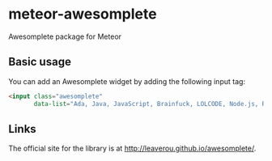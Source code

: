 # meteor-awesomplete
Awesomplete package for Meteor

## Basic usage

You can add an Awesomplete widget by adding the following input tag:

```html
<input class="awesomplete"
       data-list="Ada, Java, JavaScript, Brainfuck, LOLCODE, Node.js, Ruby on Rails" />
```

## Links

The official site for the library is at <http://leaverou.github.io/awesomplete/>.
